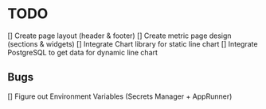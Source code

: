 # TODO

[] Create page layout (header & footer)
[] Create metric page design (sections & widgets)
[] Integrate Chart library for static line chart
[] Integrate PostgreSQL to get data for dynamic line chart

## Bugs

[] Figure out Environment Variables (Secrets Manager + AppRunner)
